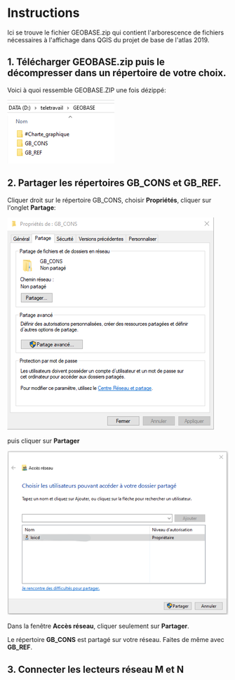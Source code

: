 # Instructions

Ici se trouve le fichier GEOBASE.zip qui contient l'arborescence de fichiers nécessaires à l'affichage dans QGIS du projet de base de l'atlas 2019.

## 1. Télécharger **GEOBASE.zip** puis le décompresser dans un répertoire de votre choix. 

Voici à quoi ressemble GEOBASE.ZIP une fois dézippé: 

![GEOBASE.ZIP une fois dézippé](images/pic1.png)

## 2. Partager les répertoires GB_CONS et GB_REF.

Cliquer droit sur le répertoire GB_CONS, choisir **Propriétés**, cliquer sur l'onglet **Partage**:

![Propriétés du répertoire, onglet partage](images/pic2.png)

puis cliquer sur **Partager**

![Accès réseau](images/pic3.png)

Dans la fenêtre **Accès réseau**, cliquer seulement sur **Partager**.

Le répertoire **GB_CONS** est partagé sur votre réseau. Faites de même avec **GB_REF**.

## 3. Connecter les lecteurs réseau M et N
